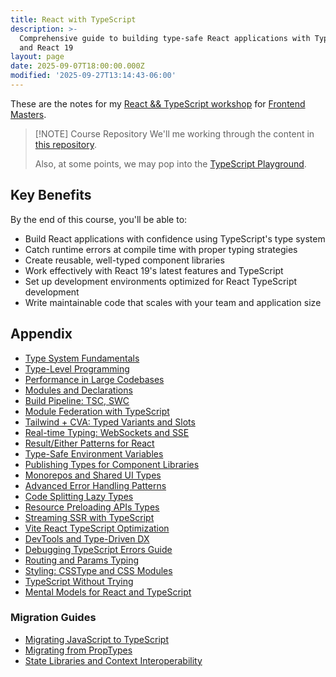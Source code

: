 ```yaml
---
title: React with TypeScript
description: >-
  Comprehensive guide to building type-safe React applications with TypeScript
  and React 19
layout: page
date: 2025-09-07T18:00:00.000Z
modified: '2025-09-27T13:14:43-06:00'
---
```


These are the notes for my [React && TypeScript workshop](https://frontendmasters.com/workshops/react-typescript-v3/) for [Frontend Masters](https://frontendmasters.com).

> [!NOTE] Course Repository
> We'll me working through the content in [this repository](https://github.com/stevekinney/react-typescript-labs).
>
> Also, at some points, we may pop into the [TypeScript Playground](https://www.typescriptlang.org/play).

## Key Benefits

By the end of this course, you'll be able to:

- Build React applications with confidence using TypeScript's type system
- Catch runtime errors at compile time with proper typing strategies
- Create reusable, well-typed component libraries
- Work effectively with React 19's latest features and TypeScript
- Set up development environments optimized for React TypeScript development
- Write maintainable code that scales with your team and application size

## Appendix

- [Type System Fundamentals](typescript-type-system-fundamentals.md)
- [Type-Level Programming](typescript-type-level-programming.md)
- [Performance in Large Codebases](typescript-performance-large-codebases.md)
- [Modules and Declarations](typescript-modules-declarations.md)
- [Build Pipeline: TSC, SWC](build-pipeline-tsc-swc.md)
- [Module Federation with TypeScript](module-federation-typescript.md)
- [Tailwind + CVA: Typed Variants and Slots](tailwind-cva-typed-variants.md)
- [Real-time Typing: WebSockets and SSE](realtime-typing-websockets-and-sse.md)
- [Result/Either Patterns for React](result-types-and-error-handling.md)
- [Type-Safe Environment Variables](typesafe-environment-variables.md)
- [Publishing Types for Component Libraries](publishing-types-for-component-libraries.md)
- [Monorepos and Shared UI Types](monorepos-and-shared-ui-types.md)
- [Advanced Error Handling Patterns](advanced-error-handling-patterns.md)
- [Code Splitting Lazy Types](code-splitting-lazy-types.md)
- [Resource Preloading APIs Types](resource-preloading-apis-types.md)
- [Streaming SSR with TypeScript](streaming-ssr-typescript.md)
- [Vite React TypeScript Optimization](vite-react-typescript-optimization.md)
- [DevTools and Type-Driven DX](dev-tools-and-type-driven-dx.md)
- [Debugging TypeScript Errors Guide](debugging-typescript-errors-guide.md)
- [Routing and Params Typing](routing-and-parameters-typing.md)
- [Styling: CSSType and CSS Modules](styling-csstype-and-css-modules.md)
- [TypeScript Without Trying](typescript-without-trying.md)
- [Mental Models for React and TypeScript](react-typescript-mental-models.md)

### Migration Guides

- [Migrating JavaScript to TypeScript](migrating-javascript-to-typescript.md)
- [Migrating from PropTypes](migrating-from-proptypes.md)
- [State Libraries and Context Interoperability](state-libraries-and-context-interoperability.md)

